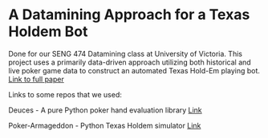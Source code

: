 # A Datamining Approach for a Texas Holdem Bot #

Done for our SENG 474 Datamining class at University of Victoria. This project uses a primarily data-driven approach utilizing both historical and live poker game data to construct an automated Texas Hold-Em playing bot. [Link to full paper](https://drive.google.com/open?id=0B94wMrX78KDNUjA4VHBYS2laa28)

Links to some repos that we used:

Deuces - A pure Python poker hand evaluation library [Link](https://github.com/worldveil/deuces)

Poker-Armageddon - Python Texas Holdem simulator [Link](https://github.com/sushiomsky/poker-armageddon)


